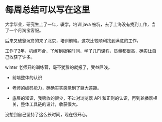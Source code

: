 # 每周总结可以写在这里

大学毕业，研究生上了一年，辍学，培训 java 被坑，去了上海没有找到工作，当了一个月淘宝客服。

后来又破釜沉舟的来了北京，培训前端。这次比较顺利找到满意的工作。

工作了2年，机缘巧合，了解到极客时间，学了几门课程，质量都很高，确实让自己收获了许多。

winter 老师开的训练营，毫不犹豫的就报了，受益匪浅。

- 前端整体的认识

- 老师的编码能力，确确实实感觉到了巨大差距。

- 底层的知识，我吸收的很少，不过对浏览器 API 和正则的认识，再到轮播器相关，整体工具链的设计，收获很大。

没想到自己坚持了这么长时间，现在很开心。
